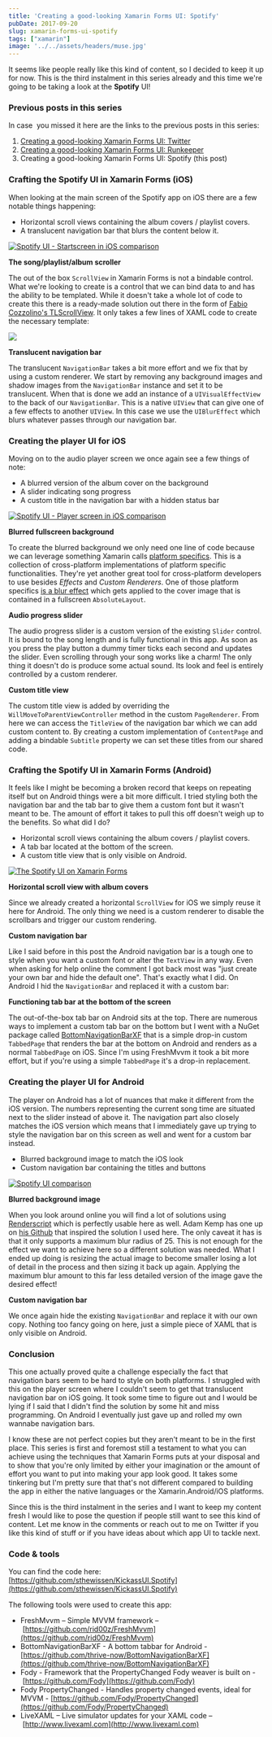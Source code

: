 ```yaml
---
title: 'Creating a good-looking Xamarin Forms UI: Spotify'
pubDate: 2017-09-20
slug: xamarin-forms-ui-spotify
tags: ["xamarin"]
image: '../../assets/headers/muse.jpg'
---
```


It seems like people really like this kind of content, so I decided to keep it up for now. This is the third instalment in this series already and this time we're going to be taking a look at the **Spotify** UI!

### Previous posts in this series

In case  you missed it here are the links to the previous posts in this series:

1. [Creating a good-looking Xamarin Forms UI: Twitter](/xamarin-forms-ui-twitter/)
2. [Creating a good-looking Xamarin Forms UI: Runkeeper](/xamarin-forms-ui-runkeeper/)
3. Creating a good-looking Xamarin Forms UI: Spotify (this post)

### Crafting the Spotify UI in Xamarin Forms (iOS)

When looking at the main screen of the Spotify app on iOS there are a few notable things happening:

*   Horizontal scroll views containing the album covers / playlist covers.
*   A translucent navigation bar that blurs the content below it.

[![Spotify UI - Startscreen in iOS comparison](/images/posts/comparison-ios1-1.jpg)](/images/posts/comparison-ios1-1.jpg)

**The song/playlist/album scroller**

The out of the box `ScrollView` in Xamarin Forms is not a bindable control. What we're looking to create is a control that we can bind data to and has the ability to be templated. While it doesn't take a whole lot of code to create this there is a ready-made solution out there in the form of [Fabio Cozzolino's TLScrollView](https://github.com/fabiocozzolino/TitiusLabs.Xamarin/blob/master/TitiusLabs.Forms/Controls/TLScrollView.cs). It only takes a few lines of XAML code to create the necessary template:

<script src="https://gist.github.com/sthewissen/2b346405839c4d5ca0081c7dd2b2e973.js"></script>

[![](/images/posts/translucent-1.jpg)](/images/posts/translucent-1.jpg)

**Translucent navigation bar**

The translucent `NavigationBar` takes a bit more effort and we fix that by using a custom renderer. We start by removing any background images and shadow images from the `NavigationBar` instance and set it to be translucent. When that is done we add an instance of a `UIVisualEffectView` to the back of our `NavigationBar`. This is a native `UIView` that can give one of a few effects to another `UIView`. In this case we use the `UIBlurEffect` which blurs whatever passes through our navigation bar.

<script src="https://gist.github.com/sthewissen/30e9b9a620157177fed880617def4a41.js"></script>

### Creating the player UI for iOS

Moving on to the audio player screen we once again see a few things of note:

*   A blurred version of the album cover on the background
*   A slider indicating song progress
*   A custom title in the navigation bar with a hidden status bar

[![Spotify UI - Player screen in iOS comparison](/images/posts/comparison-ios2.jpg)](/images/posts/comparison-ios2.jpg)

**Blurred fullscreen background**

To create the blurred background we only need one line of code because we can leverage something Xamarin calls [platform specifics](https://developer.xamarin.com/guides/xamarin-forms/platform-features/platform-specifics/). This is a collection of cross-platform implementations of platform specific functionalities. They're yet another great tool for cross-platform developers to use besides *Effects* and *Custom Renderers*. One of those platform specifics [is a blur effect](https://blog.xamarin.com/bringing-platform-specific-functionality-to-xamarin-forms-apps/) which gets applied to the cover image that is contained in a fullscreen `AbsoluteLayout`.

<script src="https://gist.github.com/sthewissen/5333225fb02e6934b3b8f8e241799e82.js"></script>

**Audio progress slider**

The audio progress slider is a custom version of the existing `Slider` control. It is bound to the song length and is fully functional in this app. As soon as you press the play button a dummy timer ticks each second and updates the slider. Even scrolling through your song works like a charm! The only thing it doesn't do is produce some actual sound. Its look and feel is entirely controlled by a custom renderer.

<script src="https://gist.github.com/sthewissen/68d42598c9ec2087f6b94e04e30ed913.js"></script>

**Custom title view**

The custom title view is added by overriding the `WillMoveToParentViewController` method in the custom `PageRenderer`. From here we can access the `TitleView` of the navigation bar which we can add custom content to. By creating a custom implementation of `ContentPage` and adding a bindable `Subtitle` property we can set these titles from our shared code.

<script src="https://gist.github.com/sthewissen/e8ed793749d06fd68271f108948b31ee.js"></script>

### Crafting the Spotify UI in Xamarin Forms (Android)

It feels like I might be becoming a broken record that keeps on repeating itself but on Android things were a bit more difficult. I tried styling both the navigation bar and the tab bar to give them a custom font but it wasn't meant to be. The amount of effort it takes to pull this off doesn't weigh up to the benefits. So what did I do?

*   Horizontal scroll views containing the album covers / playlist covers.
*   A tab bar located at the bottom of the screen.
*   A custom title view that is only visible on Android.

[![The Spotify UI on Xamarin Forms](/images/posts/comparison-droid1.jpg)](/images/posts/comparison-droid1.jpg)

**Horizontal scroll view with album covers**

Since we already created a horizontal `ScrollView` for iOS we simply reuse it here for Android. The only thing we need is a custom renderer to disable the scrollbars and trigger our custom rendering.

**Custom navigation bar**

Like I said before in this post the Android navigation bar is a tough one to style when you want a custom font or alter the `TextView` in any way. Even when asking for help online the comment I got back most was "just create your own bar and hide the default one". That's exactly what I did. On Android I hid the `NavigationBar` and replaced it with a custom bar:

<script src="https://gist.github.com/sthewissen/fe0e6c35765d8b3aeef6888b4d0a0bba.js"></script>

**Functioning tab bar at the bottom of the screen**

The out-of-the-box tab bar on Android sits at the top. There are numerous ways to implement a custom tab bar on the bottom but I went with a NuGet package called [BottomNavigationBarXF](https://github.com/thrive-now/BottomNavigationBarXF) that is a simple drop-in custom `TabbedPage` that renders the bar at the bottom on Android and renders as a normal `TabbedPage` on iOS. Since I'm using FreshMvvm it took a bit more effort, but if you're using a simple `TabbedPage` it's a drop-in replacement.

### Creating the player UI for Android

The player on Android has a lot of nuances that make it different from the iOS version. The numbers representing the current song time are situated next to the slider instead of above it. The navigation part also closely matches the iOS version which means that I immediately gave up trying to style the navigation bar on this screen as well and went for a custom bar instead.

*   Blurred background image to match the iOS look
*   Custom navigation bar containing the titles and buttons

[![Spotify UI comparison](/images/posts/comparison-droid2.jpg)](/images/posts/comparison-droid2.jpg)

**Blurred background image**

When you look around online you will find a lot of solutions using [Renderscript](https://developer.android.com/guide/topics/renderscript/compute.html) which is perfectly usable here as well. Adam Kemp has one up on [his Github](https://github.com/TheRealAdamKemp/BlurredImageTest/blob/master/Droid/BlurredImageRenderer.cs) that inspired the solution I used here. The only caveat it has is that it only supports a maximum blur radius of 25. This is not enough for the effect we want to achieve here so a different solution was needed. What I ended up doing is resizing the actual image to become smaller losing a lot of detail in the process and then sizing it back up again. Applying the maximum blur amount to this far less detailed version of the image gave the desired effect!

<script src="https://gist.github.com/sthewissen/40ff784fd68fbb8e0651cd4d9953b70c.js"></script>

**Custom navigation bar**

We once again hide the existing `NavigationBar` and replace it with our own copy. Nothing too fancy going on here, just a simple piece of XAML that is only visible on Android.

<script src="https://gist.github.com/sthewissen/eee9fe6e52971e6a81d8d1258b4e6b17.js"></script>

### Conclusion

This one actually proved quite a challenge especially the fact that navigation bars seem to be hard to style on both platforms. I struggled with this on the player screen where I couldn't seem to get that translucent navigation bar on iOS going. It took some time to figure out and I would be lying if I said that I didn't find the solution by some hit and miss programming. On Android I eventually just gave up and rolled my own wannabe navigation bars.

I know these are not perfect copies but they aren't meant to be in the first place. This series is first and foremost still a testament to what you can achieve using the techniques that Xamarin Forms puts at your disposal and to show that you're only limited by either your imagination or the amount of effort you want to put into making your app look good. It takes some tinkering but I'm pretty sure that that's not different compared to building the app in either the native languages or the Xamarin.Android/iOS platforms.

Since this is the third instalment in the series and I want to keep my content fresh I would like to pose the question if people still want to see this kind of content. Let me know in the comments or reach out to me on Twitter if you like this kind of stuff or if you have ideas about which app UI to tackle next.

### Code & tools

You can find the code here: [https://github.com/sthewissen/KickassUI.Spotify](https://github.com/sthewissen/KickassUI.Spotify)

The following tools were used to create this app:

*   FreshMvvm – Simple MVVM framework – [https://github.com/rid00z/FreshMvvm](https://github.com/rid00z/FreshMvvm)
*   BottomNavigationBarXF - A bottom tabbar for Android - [https://github.com/thrive-now/BottomNavigationBarXF](https://github.com/thrive-now/BottomNavigationBarXF)
*   Fody - Framework that the PropertyChanged Fody weaver is built on - [https://github.com/Fody](https://github.com/Fody)
*   Fody PropertyChanged - Handles property changed events, ideal for MVVM - [https://github.com/Fody/PropertyChanged](https://github.com/Fody/PropertyChanged)
*   LiveXAML – Live simulator updates for your XAML code – [http://www.livexaml.com](http://www.livexaml.com)
